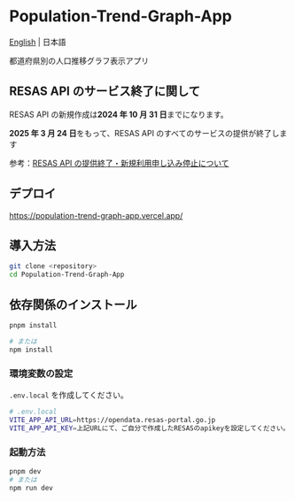 # Population-Trend-Graph-App

[English](./docs/lang/en.md) | 日本語

都道府県別の人口推移グラフ表示アプリ

## RESAS API のサービス終了に関して

RESAS API の新規作成は**2024 年 10 月 31 日**までになります。

**2025 年 3 月 24 日**をもって、RESAS API のすべてのサービスの提供が終了します

参考：[RESAS API の提供終了・新規利用申し込み停止について](https://opendata.resas-portal.go.jp/docs/api/v1/index.html)

## デプロイ

https://population-trend-graph-app.vercel.app/

## 導入方法

```bash
git clone <repository>
cd Population-Trend-Graph-App
```

## 依存関係のインストール

```bash
pnpm install

# または
npm install
```

### 環境変数の設定

`.env.local` を作成してください。

```bash
# .env.local
VITE_APP_API_URL=https://opendata.resas-portal.go.jp
VITE_APP_API_KEY=上記URLにて、ご自分で作成したRESASのapikeyを設定してください。
```

### 起動方法

```bash
pnpm dev
# または
npm run dev
```
